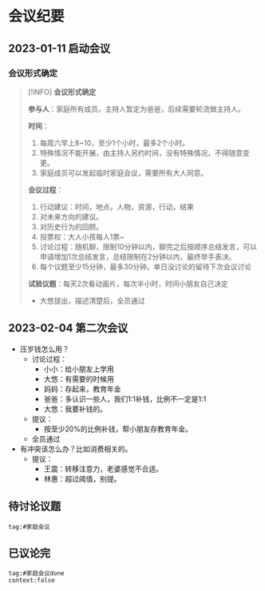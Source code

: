 # 会议纪要
## 2023-01-11 启动会议
### 会议形式确定
>[!INFO] **会议形式确定**
>
>**参与人**：家庭所有成员，主持人暂定为爸爸，后续需要轮流做主持人。
>
>**时间**：
>1. 每周六早上8~10，至少1个小时，最多2个小时。
>2. 特殊情况不能开展，由主持人另约时间，没有特殊情况，不得随意变更。
>3. 家庭成员可以发起临时家庭会议，需要所有大人同意。
>
>**会议过程**：
>1. 行动建议：时间，地点，人物，资源，行动，结果
>	1. 对未来方向的建议。
>	2. 对历史行为的回顾。
>2. 投票权：大人小孩每人1票~
>3. 讨论过程：随机聊，限制10分钟以内，聊完之后按顺序总结发言，可以申请增加1次总结发言，总结限制在2分钟以内，最终举手表决。
>4. 每个议题至少15分钟，最多30分钟。单日没讨论的留待下次会议讨论
>
>**试验议题**：每天2次看动画片，每次半小时，时间小朋友自己决定
>- 大悠提出，描述清楚后，全员通过
>

## 2023-02-04 第二次会议
- 压岁钱怎么用？
	- 讨论过程：
		- 小小：给小朋友上学用
		- 大悠：有需要的时候用
		- 妈妈：存起来，教育年金
		- 爸爸：多认识一些人，我们1:1补钱，比例不一定是1:1
		- 大悠：我要补钱的。
	- 提议：
		- 按至少20%的比例补钱，帮小朋友存教育年金。
	- 全员通过
- 有冲突该怎么办？比如消费相关的。
	- 提议：
		- 王震：转移注意力，老婆感觉不合适。
		- 林惠：超过阈值，别提。

## 待讨论议题
```query
tag:#家庭会议
```


## 已议论完

```query
tag:#家庭会议done
context:false
```

